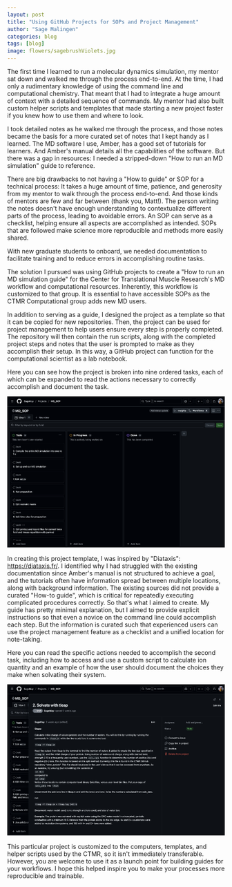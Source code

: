 ```yaml
---
layout: post
title: "Using GitHub Projects for SOPs and Project Management"
author: "Sage Malingen"
categories: blog
tags: [blog]
image: flowers/sagebrushViolets.jpg
---
```

<!-- Teaching someone to run a molecular dynamics simulation
-->
The first time I learned to run a molecular dynamics simulation, my mentor sat down and walked me through the process end-to-end. At the time, I had only a rudimentary knowledge of using the command line and computational chemistry. That meant that I had to integrate a huge amount of context with a detailed sequence of commands. My mentor had also built custom helper scripts and templates that made starting a new project faster if you knew how to use them and where to look.

I took detailed notes as he walked me through the process, and those notes became the basis for a more curated set of notes that I kept handy as I learned. The MD software I use, Amber, has a good set of tutorials for learners. And Amber's manual details all the capabilities of the software. But there was a gap in resources: I needed a stripped-down "How to run an MD simulation" guide to reference.

There are big drawbacks to not having a "How to guide" or SOP for a technical process:
It takes a huge amount of time, patience, and generosity from my mentor to walk through the process end-to-end. And those kinds of mentors are few and far between (thank you, Matt!).
The person writing the notes doesn't have enough understanding to contextualize different parts of the process, leading to avoidable errors.
An SOP can serve as a checklist, helping ensure all aspects are accomplished as intended.
SOPs that are followed make science more reproducible and methods more easily shared.

With new graduate students to onboard, we needed documentation to facilitate training and to reduce errors in accomplishing routine tasks.

The solution I pursued was using GitHub projects to create a "How to run an MD simulation guide" for the Center for Translational Muscle Research's MD workflow and computational resources. Inherently, this workflow is customized to that group. It is essential to have accessible SOPs as the CTMR Computational group adds new MD users.

In addition to serving as a guide, I designed the project as a template so that it can be copied for new repositories. Then, the project can be used for project management to help users ensure every step is properly completed. The repository will then contain the run scripts, along with the completed project steps and notes that the user is prompted to make as they accomplish their setup. In this way, a GitHub project can function for the computational scientist as a lab notebook.

Here you can see how the project is broken into nine ordered tasks, each of which can be expanded to read the actions necessary to correctly accomplish and document the task.

<img src="assets/img/GitHubProject/tasks.png" width="524" height="350" alt="Screen shot of a GitHub project template showing 9 tasks in the Todo column with headers indicating nature of the task." >

In creating this project template, I was inspired by "Diataxis": <a href="url">https://diataxis.fr/</a>. I identified why I had struggled with the existing documentation since Amber's manual is not structured to achieve a goal, and the tutorials often have information spread between multiple locations, along with background information. The existing sources did not provide a curated "How-to guide", which is critical for repeatedly executing complicated procedures correctly. So that's what I aimed to create. My guide has pretty minimal explanation, but I aimed to provide explicit instructions so that even a novice on the command line could accomplish each step. But the information is curated such that experienced users can use the project management feature as a checklist and a unified location for note-taking.

Here you can read the specific actions needed to accomplish the second task, including how to access and use a custom script to calculate ion quantity and an example of how the user should document the choices they make when solvating their system.

<img src="assets/img/GitHubProject/solvate.png" width="524" height="350" alt="Screen shot of a GitHub project template showing the actions needed to accomplish task 2, solvating the system." >

This particular project is customized to the computers, templates, and helper scripts used by the CTMR, so it isn't immediately transferable. However, you are welcome to use it as a launch point for building guides for your workflows. I hope this helped inspire you to make your processes more reproducible and trainable.
